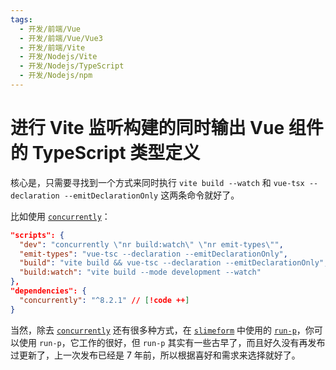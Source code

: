 ```yaml
---
tags:
  - 开发/前端/Vue
  - 开发/前端/Vue/Vue3
  - 开发/前端/Vite
  - 开发/Nodejs/Vite
  - 开发/Nodejs/TypeScript
  - 开发/Nodejs/npm
---
```

# 进行 Vite 监听构建的同时输出 Vue 组件的 TypeScript 类型定义

核心是，只需要寻找到一个方式来同时执行 `vite build --watch` 和 `vue-tsx --declaration --emitDeclarationOnly` 这两条命令就好了。

比如使用 [`concurrently`](https://www.npmjs.com/package/concurrently)：

```json
"scripts": {
  "dev": "concurrently \"nr build:watch\" \"nr emit-types\"",
  "emit-types": "vue-tsc --declaration --emitDeclarationOnly",
  "build": "vite build && vue-tsc --declaration --emitDeclarationOnly",
  "build:watch": "vite build --mode development --watch"
},
"dependencies": {
  "concurrently": "^8.2.1" // [!code ++]
}
```

当然，除去 [`concurrently`](https://www.npmjs.com/package/concurrently) 还有很多种方式，在 [`slimeform`](https://github.com/LittleSound/slimeform) 中使用的 [`run-p`](https://www.npmjs.com/package/run-p)，你可以使用 `run-p`，它工作的很好，但 `run-p` 其实有一些古早了，而且好久没有再发布过更新了，上一次发布已经是 7 年前，所以根据喜好和需求来选择就好了。

